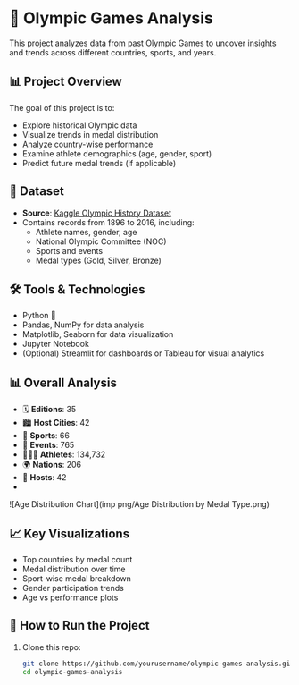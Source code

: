 # 🏅 Olympic Games Analysis

This project analyzes data from past Olympic Games to uncover insights and trends across different countries, sports, and years.

## 📊 Project Overview

The goal of this project is to:

- Explore historical Olympic data
- Visualize trends in medal distribution
- Analyze country-wise performance
- Examine athlete demographics (age, gender, sport)
- Predict future medal trends (if applicable)

## 📁 Dataset

- **Source**: [Kaggle Olympic History Dataset](https://www.kaggle.com/datasets/heesoo37/120-years-of-olympic-history-athletes-and-results)
- Contains records from 1896 to 2016, including:
  - Athlete names, gender, age
  - National Olympic Committee (NOC)
  - Sports and events
  - Medal types (Gold, Silver, Bronze)

## 🛠️ Tools & Technologies

- Python 🐍
- Pandas, NumPy for data analysis
- Matplotlib, Seaborn for data visualization
- Jupyter Notebook
- (Optional) Streamlit for dashboards or Tableau for visual analytics

## 📊 Overall Analysis

- 🗓️ **Editions**: 35  
- 🏙️ **Host Cities**: 42  
- 🥇 **Sports**: 66  
- 🏅 **Events**: 765  
- 🧑‍🤝‍🧑 **Athletes**: 134,732  
- 🌍 **Nations**: 206  
- 🎯 **Hosts**: 42
- 
![Age Distribution Chart](imp png/Age Distribution by Medal Type.png)

## 📈 Key Visualizations

- Top countries by medal count
- Medal distribution over time
- Sport-wise medal breakdown
- Gender participation trends
- Age vs performance plots

## 🚀 How to Run the Project

1. Clone this repo:
   ```bash
   git clone https://github.com/yourusername/olympic-games-analysis.git
   cd olympic-games-analysis
